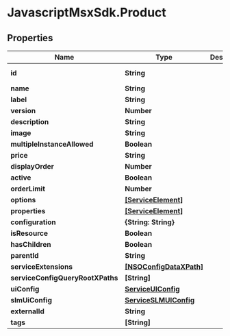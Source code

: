 # JavascriptMsxSdk.Product

## Properties

Name | Type | Description | Notes
------------ | ------------- | ------------- | -------------
**id** | **String** |  | [optional] [readonly] 
**name** | **String** |  | 
**label** | **String** |  | 
**version** | **Number** |  | 
**description** | **String** |  | 
**image** | **String** |  | 
**multipleInstanceAllowed** | **Boolean** |  | [optional] 
**price** | **String** |  | [optional] 
**displayOrder** | **Number** |  | [optional] 
**active** | **Boolean** |  | [optional] 
**orderLimit** | **Number** |  | [optional] 
**options** | [**[ServiceElement]**](ServiceElement.md) |  | 
**properties** | [**[ServiceElement]**](ServiceElement.md) |  | [optional] 
**configuration** | **{String: String}** |  | 
**isResource** | **Boolean** |  | 
**hasChildren** | **Boolean** |  | 
**parentId** | **String** |  | [optional] 
**serviceExtensions** | [**[NSOConfigDataXPath]**](NSOConfigDataXPath.md) |  | [optional] 
**serviceConfigQueryRootXPaths** | **[String]** |  | [optional] 
**uiConfig** | [**ServiceUIConfig**](ServiceUIConfig.md) |  | [optional] 
**slmUiConfig** | [**ServiceSLMUIConfig**](ServiceSLMUIConfig.md) |  | [optional] 
**externalId** | **String** |  | [optional] 
**tags** | **[String]** |  | [optional] 


